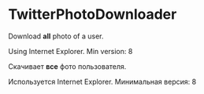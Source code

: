TwitterPhotoDownloader
======================

Download **all** photo of a user.

Using Internet Explorer. Min version: 8

Скачивает **все** фото пользователя.

Используется Internet Explorer. Минимальная версия: 8
